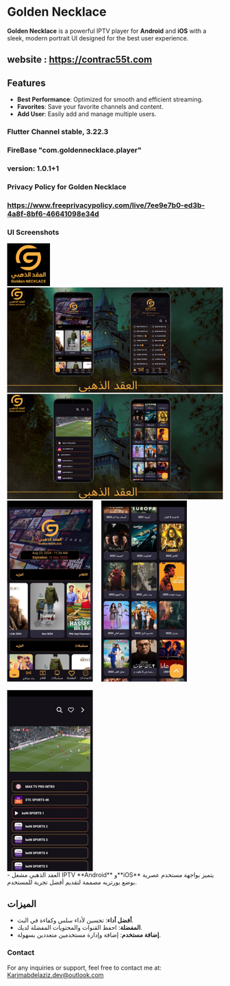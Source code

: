 # Golden Necklace

**Golden Necklace** is a powerful IPTV player for **Android** and **iOS** with a sleek, modern portrait UI designed for the best user experience.

## website : https://contrac55t.com

## Features

- **Best Performance**: Optimized for smooth and efficient streaming.
- **Favorites**: Save your favorite channels and content.
- **Add User**: Easily add and manage multiple users.


### Flutter Channel stable, 3.22.3
### FireBase "com.goldennecklace.player"
### version: 1.0.1+1



### Privacy Policy for Golden Necklace
### https://www.freeprivacypolicy.com/live/7ee9e7b0-ed3b-4a8f-8bf6-46641098e34d




### UI Screenshots
<img src="assets/images/Appicon.png" style="width:100px;" alt="App icon"/>
<img src="assets/images/2.png" style="width:800px;" alt="العقد الذهبي"/>
<img src="assets/images/3.png" style="width:800px;" alt="العقد الذهبي"/>

<div style="display: flex; flex-wrap: wrap; gap: 20px;">
    <img src="assets/images/4.jpeg" style="width: 200px;" alt="Home Screen"/>
    <img src="assets/images/5.jpeg" style="width: 200px;" alt="Movie Screen"/>
    <img src="assets/images/6.jpeg" style="width: 200px;" alt="Live Screen"/>
</div>
- العقد الذهبي
مشغل  IPTV
**Android** و**iOS** يتميز بواجهة مستخدم عصرية بوضع بورتريه مصممة لتقديم أفضل تجربة للمستخدم.

## الميزات

- **أفضل أداء**: تحسين لأداء سلس وكفاءة في البث.
- **المفضلة**: احفظ القنوات والمحتويات المفضلة لديك.
- **إضافة مستخدم**: إضافة وإدارة مستخدمين متعددين بسهولة.

### Contact

For any inquiries or support, feel free to contact me at: [Karimabdelaziz.dev@outlook.com](mailto:Karimabdelaziz.dev@outlook.com)
